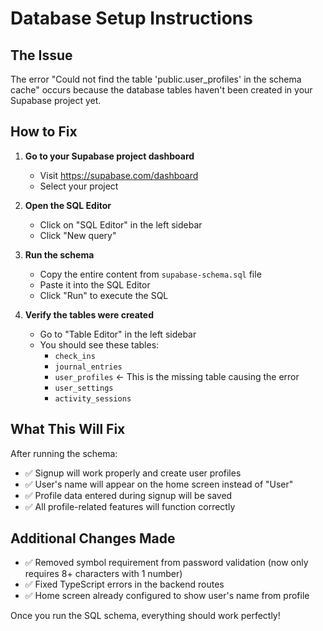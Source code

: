 # Database Setup Instructions

## The Issue
The error "Could not find the table 'public.user_profiles' in the schema cache" occurs because the database tables haven't been created in your Supabase project yet.

## How to Fix

1. **Go to your Supabase project dashboard**
   - Visit https://supabase.com/dashboard
   - Select your project

2. **Open the SQL Editor**
   - Click on "SQL Editor" in the left sidebar
   - Click "New query"

3. **Run the schema**
   - Copy the entire content from `supabase-schema.sql` file
   - Paste it into the SQL Editor
   - Click "Run" to execute the SQL

4. **Verify the tables were created**
   - Go to "Table Editor" in the left sidebar
   - You should see these tables:
     - `check_ins`
     - `journal_entries`
     - `user_profiles` ← This is the missing table causing the error
     - `user_settings`
     - `activity_sessions`

## What This Will Fix

After running the schema:
- ✅ Signup will work properly and create user profiles
- ✅ User's name will appear on the home screen instead of "User"
- ✅ Profile data entered during signup will be saved
- ✅ All profile-related features will function correctly

## Additional Changes Made

- ✅ Removed symbol requirement from password validation (now only requires 8+ characters with 1 number)
- ✅ Fixed TypeScript errors in the backend routes
- ✅ Home screen already configured to show user's name from profile

Once you run the SQL schema, everything should work perfectly!